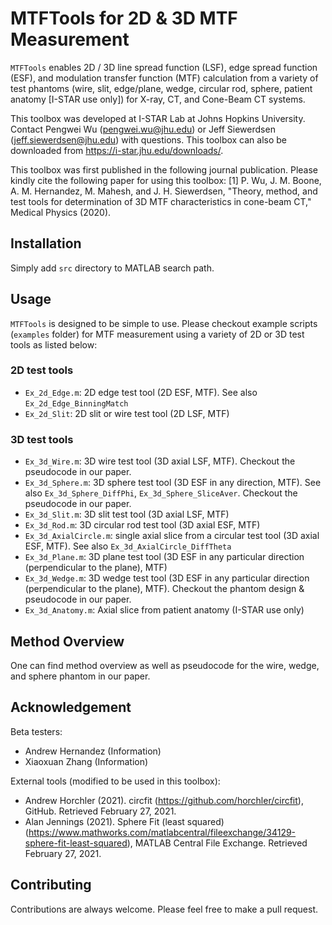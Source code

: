 # MTFTools for 2D & 3D MTF Measurement 
`MTFTools` enables 2D / 3D line spread function (LSF), edge spread function (ESF), and modulation transfer function (MTF) calculation from a variety of  test phantoms (wire, slit, edge/plane, wedge, circular rod, sphere, patient anatomy [I-STAR use only]) for X-ray, CT, and Cone-Beam CT systems.

This toolbox was developed at I-STAR Lab at Johns Hopkins University. Contact Pengwei Wu (pengwei.wu@jhu.edu) or Jeff Siewerdsen (jeff.siewerdsen@jhu.edu) with questions. This toolbox can also be downloaded from https://i-star.jhu.edu/downloads/. 

This toolbox was first published in the following journal publication. Please kindly cite the following paper for using this toolbox: [1] P. Wu, J. M. Boone, A. M. Hernandez, M. Mahesh, and J. H. Siewerdsen, "Theory, method, and test tools for determination of 3D MTF characteristics in cone-beam CT," Medical Physics (2020).

## Installation
Simply add `src` directory to MATLAB search path.

## Usage
`MTFTools` is designed to be simple to use. Please checkout example scripts (`examples` folder) for MTF measurement using a variety of 2D or 3D test tools as listed below:
### 2D test tools
- `Ex_2d_Edge.m`: 2D edge test tool (2D ESF, MTF). See also `Ex_2d_Edge_BinningMatch`
- `Ex_2d_Slit`: 2D slit or wire test tool (2D LSF, MTF)
### 3D test tools
- `Ex_3d_Wire.m`: 3D wire test tool (3D axial LSF, MTF). Checkout the pseudocode in our paper. 
- `Ex_3d_Sphere.m`: 3D sphere test tool (3D ESF in any direction, MTF). See also `Ex_3d_Sphere_DiffPhi`, `Ex_3d_Sphere_SliceAver`. Checkout the pseudocode in our paper.
- `Ex_3d_Slit.m`: 3D slit test tool (3D axial LSF, MTF)
- `Ex_3d_Rod.m`: 3D circular rod test tool (3D axial ESF, MTF)
- `Ex_3d_AxialCircle.m`: single axial slice from a circular test tool (3D axial ESF, MTF). See also `Ex_3d_AxialCircle_DiffTheta`
- `Ex_3d_Plane.m`: 3D plane test tool (3D ESF in any particular direction (perpendicular to the plane), MTF)
- `Ex_3d_Wedge.m`: 3D wedge test tool (3D ESF in any particular direction (perpendicular to the plane), MTF). Checkout the phantom design & pseudocode in our paper. 
- `Ex_3d_Anatomy.m`: Axial slice from patient anatomy (I-STAR use only)

## Method Overview
One can find method overview as well as pseudocode for the wire, wedge, and sphere phantom in our paper. 

## Acknowledgement
Beta testers: 
- Andrew Hernandez (Information)
- Xiaoxuan Zhang (Information)

External tools (modified to be used in this toolbox):
- Andrew Horchler (2021). circfit (https://github.com/horchler/circfit), GitHub. Retrieved February 27, 2021. 
- Alan Jennings (2021). Sphere Fit (least squared) (https://www.mathworks.com/matlabcentral/fileexchange/34129-sphere-fit-least-squared), MATLAB Central File Exchange. Retrieved February 27, 2021. 

## Contributing
Contributions are always welcome. Please feel free to make a pull request.
